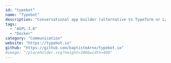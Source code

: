 ```yaml
---
id: "typebot"
name: "Typebot"
description: "Conversational app builder (alternative to Typeform or Landbot)."
tags:
  - "AGPL-3.0"
  - "Docker"
category: "Communication"
website: "https://typebot.io"
github: "https://github.com/baptisteArno/typebot.io"
#image: "/placeholder.svg?height=300&width=400"
---
```


